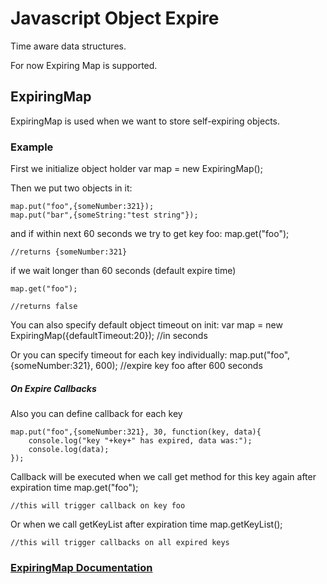 Javascript Object Expire
========================

Time aware data structures.

For now Expiring Map is supported.


ExpiringMap
-----------

ExpiringMap is used when we want to store self-expiring objects.

### Example

First we initialize object holder
    var map = new ExpiringMap();

Then we put two objects in it:

    map.put("foo",{someNumber:321});
    map.put("bar",{someString:"test string"});

and if within next 60 seconds we try to get key foo:
    map.get("foo");

    //returns {someNumber:321}

if we wait longer than 60 seconds (default expire time)

    map.get("foo");
    
    //returns false

You can also specify default object timeout on init:
    var map = new ExpiringMap({defaultTimeout:20}); //in seconds

Or you can specify timeout for each key individually:
    map.put("foo",{someNumber:321}, 600); //expire key foo after 600 seconds


##### On Expire Callbacks

Also you can define callback for each key

    map.put("foo",{someNumber:321}, 30, function(key, data){
        console.log("key "+key+" has expired, data was:");
        console.log(data);    
    });

Callback will be executed when we call get method for this key again after expiration time
    map.get("foo");

    //this will trigger callback on key foo

Or when we call getKeyList after expiration time
    map.getKeyList();

    //this will trigger callbacks on all expired keys


### [ExpiringMap Documentation](https://github.com/kodi/JS-Object-Expire/wiki/ExpiringMap)